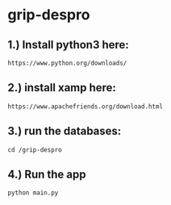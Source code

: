 # grip-despro

## 1.) Install python3 here:
```
https://www.python.org/downloads/
```
## 2.) install xamp here:
```
https://www.apachefriends.org/download.html
```
## 3.) run the databases:

```
cd /grip-despro
```

## 4.) Run the app
```
python main.py
```
